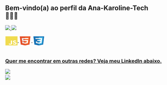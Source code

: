 ## Bem-vindo(a) ao perfil da Ana-Karoline-Tech 👨🏼‍💻

 <div>
   <a href="https://github.com/Ana-Karoline-Tech">
   <img height="180em" src="https://github-readme-stats.vercel.app/api?username=Ana-Karoline-Tech&show_icons=true&theme=tokyonight&include_all_commits=true&count_private=true"/>
   <img height="180em" src="https://github-readme-stats.vercel.app/api/top-langs/?username=Ana-Karoline-Tech&layout=compact&langs_count=6&theme=tokyonight"/>
</div>
    
<div style="display: inline_block"><br>
  <img align="center" alt="Js" height="30" width="40" src="https://raw.githubusercontent.com/devicons/devicon/master/icons/javascript/javascript-plain.svg">
  <img align="center" alt="HTML" height="30" width="40" src="https://raw.githubusercontent.com/devicons/devicon/master/icons/html5/html5-original.svg">
  <img align="center" alt="CSS" height="30" width="40" src="https://raw.githubusercontent.com/devicons/devicon/master/icons/css3/css3-original.svg">
</div>
 
<br>


### Quer me encontrar em outras redes? Veja meu LinkedIn abaixo.
 
<div> 
 <a href="https://www.linkedin.com/in/ana-karoline-silva-ribeiro" target="_blank"><img src="https://img.shields.io/badge/-LinkedIn-%230077B5?style=for-the-badge&logo=linkedin&logoColor=white" target="_blank"></a>
</div>

<div> 
 <a href="https://www.instagram.com/anakaroline.tech/" target="_blank"><img src="https://img.shields.io/badge/-Instagram-%23E4405F?style=for-the-badge&logo=instagram&logoColor=white" target="_blank"></a>
</div>
 
